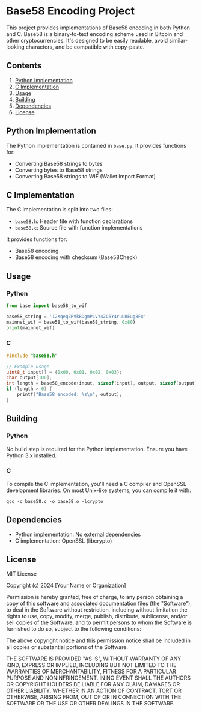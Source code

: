 # Base58 Encoding Project

This project provides implementations of Base58 encoding in both Python and C. Base58 is a binary-to-text encoding scheme used in Bitcoin and other cryptocurrencies. It's designed to be easily readable, avoid similar-looking characters, and be compatible with copy-paste.

## Contents

1. [Python Implementation](#python-implementation)
2. [C Implementation](#c-implementation)
3. [Usage](#usage)
4. [Building](#building)
5. [Dependencies](#dependencies)
6. [License](#license)

## Python Implementation

The Python implementation is contained in `base.py`. It provides functions for:

- Converting Base58 strings to bytes
- Converting bytes to Base58 strings
- Converting Base58 strings to WIF (Wallet Import Format)

## C Implementation

The C implementation is split into two files:

- `base58.h`: Header file with function declarations
- `base58.c`: Source file with function implementations

It provides functions for:

- Base58 encoding
- Base58 encoding with checksum (Base58Check)

## Usage

### Python

```python
from base import base58_to_wif

base58_string = '12XqeqZRVkBDgmPLVY4ZC6Y4ruUUEug8Fx'
mainnet_wif = base58_to_wif(base58_string, 0x80)
print(mainnet_wif)
```

### C

```c
#include "base58.h"

// Example usage
uint8_t input[] = {0x00, 0x01, 0x02, 0x03};
char output[100];
int length = base58_encode(input, sizeof(input), output, sizeof(output));
if (length > 0) {
    printf("Base58 encoded: %s\n", output);
}
```

## Building

### Python

No build step is required for the Python implementation. Ensure you have Python 3.x installed.

### C

To compile the C implementation, you'll need a C compiler and OpenSSL development libraries. On most Unix-like systems, you can compile it with:

```
gcc -c base58.c -o base58.o -lcrypto
```

## Dependencies

- Python implementation: No external dependencies
- C implementation: OpenSSL (libcrypto)

## License

MIT License

Copyright (c) 2024 [Your Name or Organization]

Permission is hereby granted, free of charge, to any person obtaining a copy
of this software and associated documentation files (the "Software"), to deal
in the Software without restriction, including without limitation the rights
to use, copy, modify, merge, publish, distribute, sublicense, and/or sell
copies of the Software, and to permit persons to whom the Software is
furnished to do so, subject to the following conditions:

The above copyright notice and this permission notice shall be included in all
copies or substantial portions of the Software.

THE SOFTWARE IS PROVIDED "AS IS", WITHOUT WARRANTY OF ANY KIND, EXPRESS OR
IMPLIED, INCLUDING BUT NOT LIMITED TO THE WARRANTIES OF MERCHANTABILITY,
FITNESS FOR A PARTICULAR PURPOSE AND NONINFRINGEMENT. IN NO EVENT SHALL THE
AUTHORS OR COPYRIGHT HOLDERS BE LIABLE FOR ANY CLAIM, DAMAGES OR OTHER
LIABILITY, WHETHER IN AN ACTION OF CONTRACT, TORT OR OTHERWISE, ARISING FROM,
OUT OF OR IN CONNECTION WITH THE SOFTWARE OR THE USE OR OTHER DEALINGS IN THE
SOFTWARE.
